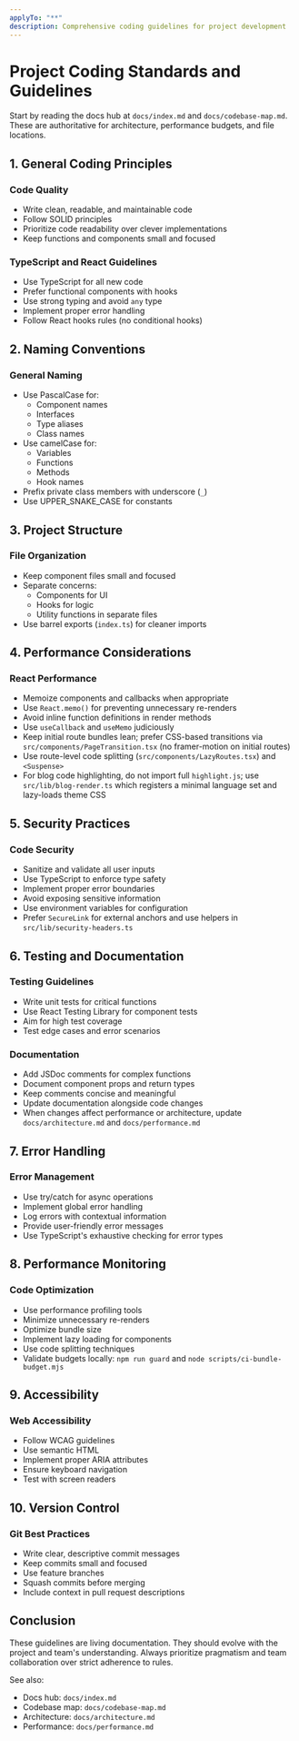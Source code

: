 ```yaml
---
applyTo: "**"
description: Comprehensive coding guidelines for project development
---
```


# Project Coding Standards and Guidelines

Start by reading the docs hub at `docs/index.md` and `docs/codebase-map.md`. These are authoritative for architecture, performance budgets, and file locations.

## 1. General Coding Principles

### Code Quality
- Write clean, readable, and maintainable code
- Follow SOLID principles
- Prioritize code readability over clever implementations
- Keep functions and components small and focused

### TypeScript and React Guidelines
- Use TypeScript for all new code
- Prefer functional components with hooks
- Use strong typing and avoid `any` type
- Implement proper error handling
- Follow React hooks rules (no conditional hooks)

## 2. Naming Conventions

### General Naming
- Use PascalCase for:
  * Component names
  * Interfaces
  * Type aliases
  * Class names
- Use camelCase for:
  * Variables
  * Functions
  * Methods
  * Hook names
- Prefix private class members with underscore (`_`)
- Use UPPER_SNAKE_CASE for constants

## 3. Project Structure

### File Organization
- Keep component files small and focused
- Separate concerns: 
  * Components for UI
  * Hooks for logic
  * Utility functions in separate files
- Use barrel exports (`index.ts`) for cleaner imports

## 4. Performance Considerations

### React Performance
- Memoize components and callbacks when appropriate
- Use `React.memo()` for preventing unnecessary re-renders
- Avoid inline function definitions in render methods
- Use `useCallback` and `useMemo` judiciously
 - Keep initial route bundles lean; prefer CSS-based transitions via `src/components/PageTransition.tsx` (no framer-motion on initial routes)
 - Use route-level code splitting (`src/components/LazyRoutes.tsx`) and `<Suspense>`
 - For blog code highlighting, do not import full `highlight.js`; use `src/lib/blog-render.ts` which registers a minimal language set and lazy-loads theme CSS

## 5. Security Practices

### Code Security
- Sanitize and validate all user inputs
- Use TypeScript to enforce type safety
- Implement proper error boundaries
- Avoid exposing sensitive information
- Use environment variables for configuration
 - Prefer `SecureLink` for external anchors and use helpers in `src/lib/security-headers.ts`

## 6. Testing and Documentation

### Testing Guidelines
- Write unit tests for critical functions
- Use React Testing Library for component tests
- Aim for high test coverage
- Test edge cases and error scenarios

### Documentation
- Add JSDoc comments for complex functions
- Document component props and return types
- Keep comments concise and meaningful
- Update documentation alongside code changes
 - When changes affect performance or architecture, update `docs/architecture.md` and `docs/performance.md`

## 7. Error Handling

### Error Management
- Use try/catch for async operations
- Implement global error handling
- Log errors with contextual information
- Provide user-friendly error messages
- Use TypeScript's exhaustive checking for error types

## 8. Performance Monitoring

### Code Optimization
- Use performance profiling tools
- Minimize unnecessary re-renders
- Optimize bundle size
- Implement lazy loading for components
- Use code splitting techniques
 - Validate budgets locally: `npm run guard` and `node scripts/ci-bundle-budget.mjs`

## 9. Accessibility

### Web Accessibility
- Follow WCAG guidelines
- Use semantic HTML
- Implement proper ARIA attributes
- Ensure keyboard navigation
- Test with screen readers

## 10. Version Control

### Git Best Practices
- Write clear, descriptive commit messages
- Keep commits small and focused
- Use feature branches
- Squash commits before merging
- Include context in pull request descriptions

## Conclusion

These guidelines are living documentation. They should evolve with the project and team's understanding. Always prioritize pragmatism and team collaboration over strict adherence to rules.

See also:
- Docs hub: `docs/index.md`
- Codebase map: `docs/codebase-map.md`
- Architecture: `docs/architecture.md`
- Performance: `docs/performance.md`
